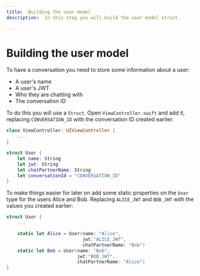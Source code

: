 ```yaml
---
title:  Building the user model
description:  In this step you will build the user model struct.

---
```


Building the user model
=======================

To have a conversation you need to store some information about a user:

* A user's name
* A user's JWT
* Who they are chatting with
* The conversation ID

To do this you will use a `Struct`. Open `ViewController.swift` and add it, replacing `CONVERSATION_ID` with the conversation ID created earlier:

```swift
class ViewController: UIViewController {
    ...
}

struct User {
    let name: String
    let jwt: String
    let chatPartnerName: String
    let conversationId = "CONVERSATION_ID"
}
```

To make things easier for later on add some static properties on the `User` type for the users Alice and Bob. Replacing `ALICE_JWT` and `BOB_JWT` with the values you created earlier:

```swift
struct User {
    ...

    static let Alice = User(name: "Alice",
                            jwt:"ALICE_JWT",
                            chatPartnerName: "Bob")
    static let Bob = User(name: "Bob",
                          jwt:"BOB_JWT",
                          chatPartnerName: "Alice")
}
```

